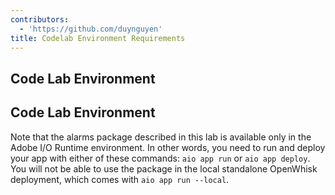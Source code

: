 ```yaml
---
contributors:
  - 'https://github.com/duynguyen'
title: Codelab Environment Requirements
---
```


## Code Lab Environment
## Code Lab Environment

Note that the alarms package described in this lab is available only in the Adobe I/O Runtime environment. In other words, you need to run and deploy your app with either of these commands: `aio app run` or `aio app deploy`. You will not be able to use the package in the local standalone OpenWhisk deployment, which comes with `aio app run --local`.  
